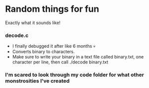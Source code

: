 # Random things for fun
Exactly what it sounds like!
### decode.c
- I finally debugged it after like 6 months :skull:
- Converts binary to characters.
- Make sure to write your binary in a text file called binary.txt, one character per line, then call ./decode binary.txt
### I'm scared to look through my code folder for what other monstrosities I've created
